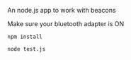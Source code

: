 An node.js app to work with beacons

Make sure your bluetooth adapter is ON

```npm install```

```node test.js```

